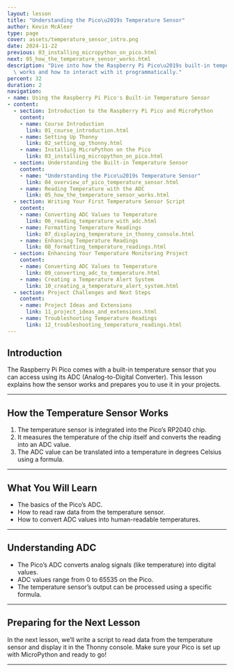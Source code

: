 ```yaml
---
layout: lesson
title: "Understanding the Pico\u2019s Temperature Sensor"
author: Kevin McAleer
type: page
cover: assets/temperature_sensor_intro.png
date: 2024-11-22
previous: 03_installing_micropython_on_pico.html
next: 05_how_the_temperature_sensor_works.html
description: "Dive into how the Raspberry Pi Pico\u2019s built-in temperature sensor\
  \ works and how to interact with it programmatically."
percent: 32
duration: 2
navigation:
- name: Using the Raspberry Pi Pico's Built-in Temperature Sensor
- content:
  - section: Introduction to the Raspberry Pi Pico and MicroPython
    content:
    - name: Course Introduction
      link: 01_course_introduction.html
    - name: Setting Up Thonny
      link: 02_setting_up_thonny.html
    - name: Installing MicroPython on the Pico
      link: 03_installing_micropython_on_pico.html
  - section: Understanding the Built-in Temperature Sensor
    content:
    - name: "Understanding the Pico\u2019s Temperature Sensor"
      link: 04_overview_of_pico_temperature_sensor.html
    - name: Reading Temperature with the ADC
      link: 05_how_the_temperature_sensor_works.html
  - section: Writing Your First Temperature Sensor Script
    content:
    - name: Converting ADC Values to Temperature
      link: 06_reading_temperature_with_adc.html
    - name: Formatting Temperature Readings
      link: 07_displaying_temperature_in_thonny_console.html
    - name: Enhancing Temperature Readings
      link: 08_formatting_temperature_readings.html
  - section: Enhancing Your Temperature Monitoring Project
    content:
    - name: Converting ADC Values to Temperature
      link: 09_converting_adc_to_temperature.html
    - name: Creating a Temperature Alert System
      link: 10_creating_a_temperature_alert_system.html
  - section: Project Challenges and Next Steps
    content:
    - name: Project Ideas and Extensions
      link: 11_project_ideas_and_extensions.html
    - name: Troubleshooting Temperature Readings
      link: 12_troubleshooting_temperature_readings.html
---
```



## Introduction

The Raspberry Pi Pico comes with a built-in temperature sensor that you can access using its ADC (Analog-to-Digital Converter). This lesson explains how the sensor works and prepares you to use it in your projects.

---

## How the Temperature Sensor Works

1. The temperature sensor is integrated into the Pico’s RP2040 chip.
2. It measures the temperature of the chip itself and converts the reading into an ADC value.
3. The ADC value can be translated into a temperature in degrees Celsius using a formula.

---

## What You Will Learn

- The basics of the Pico’s ADC.
- How to read raw data from the temperature sensor.
- How to convert ADC values into human-readable temperatures.

---

## Understanding ADC

- The Pico’s ADC converts analog signals (like temperature) into digital values.
- ADC values range from 0 to 65535 on the Pico.
- The temperature sensor’s output can be processed using a specific formula.

---

## Preparing for the Next Lesson

In the next lesson, we’ll write a script to read data from the temperature sensor and display it in the Thonny console. Make sure your Pico is set up with MicroPython and ready to go!

---

